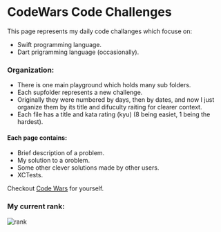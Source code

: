 # CodeWars Code Challenges

This page represents my daily code challanges which focuse on:

  - Swift programming language.
  - Dart prigramming language (occasionally).

### Organization:


  - There is one main playground which holds many sub folders.
  - Each supfolder represents a new challenge.
  - Originally they were numbered by days, then by dates, and now I just organize them by its title and difuculty raiting for clearer context.
  - Each file has a title and kata rating (kyu) (8 being easiet, 1 being the hardest).
  

 #### Each page contains:
  - Brief description of a problem.
  - My solution to a oroblem.
  - Some other clever solutions made by other users.
  - XCTests.
  
Checkout [Code Wars](http://codewars.com) for yourself.

### My current rank:
![rank](https://www.codewars.com/users/xwrobelekx/badges/large)
